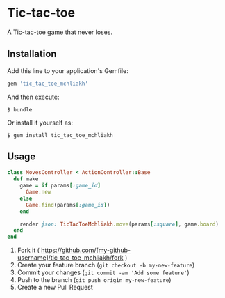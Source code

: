 # Tic-tac-toe

A Tic-tac-toe game that never loses.

## Installation

Add this line to your application's Gemfile:

```ruby
gem 'tic_tac_toe_mchliakh'
```

And then execute:

    $ bundle

Or install it yourself as:

    $ gem install tic_tac_toe_mchliakh

## Usage

```ruby
class MovesController < ActionController::Base
  def make
    game = if params[:game_id]
      Game.new
    else
      Game.find(params[:game_id])
    end

    render json: TicTacToeMchliakh.move(params[:square], game.board)
  end
end
```

1. Fork it ( https://github.com/[my-github-username]/tic_tac_toe_mchliakh/fork )
2. Create your feature branch (`git checkout -b my-new-feature`)
3. Commit your changes (`git commit -am 'Add some feature'`)
4. Push to the branch (`git push origin my-new-feature`)
5. Create a new Pull Request
